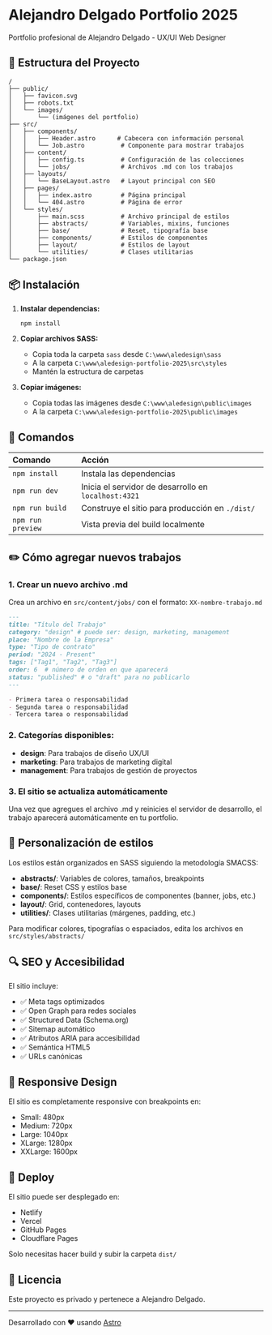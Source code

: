 # Alejandro Delgado Portfolio 2025

Portfolio profesional de Alejandro Delgado - UX/UI Web Designer

## 🚀 Estructura del Proyecto

```
/
├── public/
│   ├── favicon.svg
│   ├── robots.txt
│   └── images/
│       └── (imágenes del portfolio)
├── src/
│   ├── components/
│   │   ├── Header.astro      # Cabecera con información personal
│   │   └── Job.astro          # Componente para mostrar trabajos
│   ├── content/
│   │   ├── config.ts          # Configuración de las colecciones
│   │   └── jobs/              # Archivos .md con los trabajos
│   ├── layouts/
│   │   └── BaseLayout.astro   # Layout principal con SEO
│   ├── pages/
│   │   ├── index.astro        # Página principal
│   │   └── 404.astro          # Página de error
│   └── styles/
│       ├── main.scss          # Archivo principal de estilos
│       ├── abstracts/         # Variables, mixins, funciones
│       ├── base/              # Reset, tipografía base
│       ├── components/        # Estilos de componentes
│       ├── layout/            # Estilos de layout
│       └── utilities/         # Clases utilitarias
└── package.json
```

## 📦 Instalación

1. **Instalar dependencias:**
   ```bash
   npm install
   ```

2. **Copiar archivos SASS:**
   - Copia toda la carpeta `sass` desde `C:\www\aledesign\sass`
   - A la carpeta `C:\www\aledesign-portfolio-2025\src\styles`
   - Mantén la estructura de carpetas

3. **Copiar imágenes:**
   - Copia todas las imágenes desde `C:\www\aledesign\public\images`
   - A la carpeta `C:\www\aledesign-portfolio-2025\public\images`

## 🧞 Comandos

| Comando                   | Acción                                           |
| :------------------------ | :----------------------------------------------- |
| `npm install`             | Instala las dependencias                        |
| `npm run dev`             | Inicia el servidor de desarrollo en `localhost:4321` |
| `npm run build`           | Construye el sitio para producción en `./dist/` |
| `npm run preview`         | Vista previa del build localmente               |

## ✏️ Cómo agregar nuevos trabajos

### 1. Crear un nuevo archivo .md

Crea un archivo en `src/content/jobs/` con el formato: `XX-nombre-trabajo.md`

```markdown
---
title: "Título del Trabajo"
category: "design" # puede ser: design, marketing, management
place: "Nombre de la Empresa"
type: "Tipo de contrato"
period: "2024 - Present"
tags: ["Tag1", "Tag2", "Tag3"]
order: 6  # número de orden en que aparecerá
status: "published" # o "draft" para no publicarlo
---

- Primera tarea o responsabilidad
- Segunda tarea o responsabilidad
- Tercera tarea o responsabilidad
```

### 2. Categorías disponibles:
- **design**: Para trabajos de diseño UX/UI
- **marketing**: Para trabajos de marketing digital
- **management**: Para trabajos de gestión de proyectos

### 3. El sitio se actualiza automáticamente

Una vez que agregues el archivo .md y reinicies el servidor de desarrollo, el trabajo aparecerá automáticamente en tu portfolio.

## 🎨 Personalización de estilos

Los estilos están organizados en SASS siguiendo la metodología SMACSS:

- **abstracts/**: Variables de colores, tamaños, breakpoints
- **base/**: Reset CSS y estilos base
- **components/**: Estilos específicos de componentes (banner, jobs, etc.)
- **layout/**: Grid, contenedores, layouts
- **utilities/**: Clases utilitarias (márgenes, padding, etc.)

Para modificar colores, tipografías o espaciados, edita los archivos en `src/styles/abstracts/`

## 🔍 SEO y Accesibilidad

El sitio incluye:
- ✅ Meta tags optimizados
- ✅ Open Graph para redes sociales
- ✅ Structured Data (Schema.org)
- ✅ Sitemap automático
- ✅ Atributos ARIA para accesibilidad
- ✅ Semántica HTML5
- ✅ URLs canónicas

## 📱 Responsive Design

El sitio es completamente responsive con breakpoints en:
- Small: 480px
- Medium: 720px
- Large: 1040px
- XLarge: 1280px
- XXLarge: 1600px

## 🚀 Deploy

El sitio puede ser desplegado en:
- Netlify
- Vercel
- GitHub Pages
- Cloudflare Pages

Solo necesitas hacer build y subir la carpeta `dist/`

## 📄 Licencia

Este proyecto es privado y pertenece a Alejandro Delgado.

---

Desarrollado con ❤️ usando [Astro](https://astro.build)

